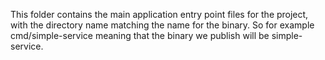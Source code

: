 This folder contains the main application entry point files for the project, with the directory name matching the name for the binary. So for example cmd/simple-service meaning that the binary we publish will be simple-service.

